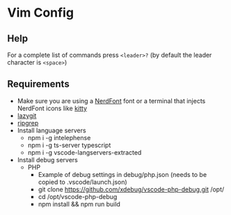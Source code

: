 # Vim Config

## Help

For a complete list of commands press `<leader>?` (by default the leader character is `<space>`)

## Requirements

- Make sure you are using a [NerdFont](https://www.nerdfonts.com/) font or a terminal that injects NerdFont icons like
  [kitty](https://sw.kovidgoyal.net/kitty/)
- [lazygit](https://github.com/jesseduffield/lazygit)
- [ripgrep](https://github.com/BurntSushi/ripgrep)
- Install language servers
    - npm i -g intelephense
    - npm i -g ts-server typescript
    - npm i -g vscode-langservers-extracted
- Install debug servers
    - PHP
        - Example of debug settings in debug/php.json (needs to be copied to
          .vscode/launch.json)
        - git clone https://github.com/xdebug/vscode-php-debug.git /opt/
        - cd /opt/vscode-php-debug
        - npm install && npm run build
